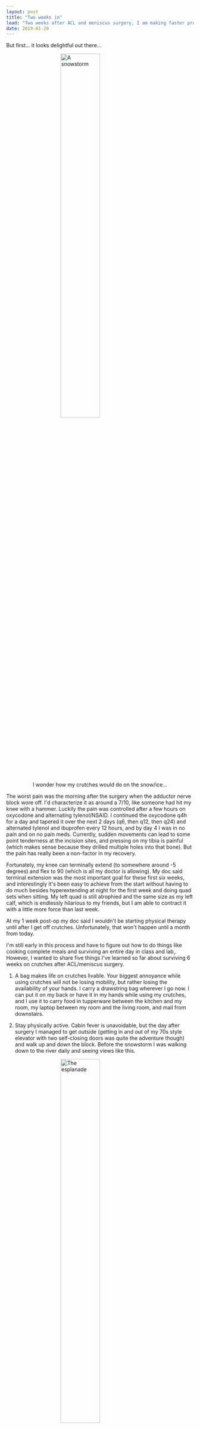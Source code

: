 ```yaml
---
layout: post
title: "Two weeks in"
lead: "Two weeks after ACL and meniscus surgery, I am making faster progress than I thought."
date: 2019-01-20
---
```


But first... it looks delightful out there...

<figure>
  <img style="margin:0px auto;display:block" src="{{site.url}}/pictures/IMG_2860.jpeg" alt="A snowstorm" width="50%"/>
  <figcaption align="center">I wonder how my crutches would do on the snow/ice...</figcaption>
</figure>

The worst pain was the morning after the surgery when the adductor nerve block wore off. I'd characterize it as around a 7/10, like someone had hit my knee with a hammer. Luckily the pain was controlled after a few hours on oxycodone and alternating tylenol/NSAID. I continued the oxycodone q4h for a day and tapered it over the next 2 days (q6, then q12, then q24) and alternated tylenol and ibuprofen every 12 hours, and by day 4 I was in no pain and on no pain meds. Currently, sudden movements can lead to some point tenderness at the incision sites, and pressing on my tibia is painful (which makes sense because they drilled multiple holes into that bone). But the pain has really been a non-factor in my recovery.

Fortunately, my knee can terminally extend (to somewhere around -5 degrees) and flex to 90 (which is all my doctor is allowing). My doc said terminal extension was the most important goal for these first six weeks, and interestingly it's been easy to achieve from the start without having to do much besides hyperextending at night for the first week and doing quad sets when sitting. My left quad is still atrophied and the same size as my left calf, which is endlessly hilarious to my friends, but I am able to contract it with a little more force than last week. 

At my 1 week post-op my doc said I wouldn't be starting physical therapy until after I get off crutches. Unfortunately, that won't happen until a month from today. 

I'm still early in this process and have to figure out how to do things like cooking complete meals and surviving an entire day in class and lab,. However, I wanted to share five things I've learned so far about surviving 6 weeks on crutches after ACL/meniscus surgery. 

1. A bag makes life on crutches livable. Your biggest annoyance while using crutches will not be losing mobility, but rather losing the availability of your hands. I carry a drawstring bag wherever I go now. I can put it on my back or have it in my hands while using my crutches, and I use it to carry food in tupperware between the kitchen and my room, my laptop between my room and the living room, and mail from downstairs. 

2. Stay physically active. Cabin fever is unavoidable, but the day after surgery I managed to get outside (getting in and out of my 70s style elevator with two self-closing doors was quite the adventure though) and walk up and down the block. Before the snowstorm I was walking down to the river daily and seeing views like this.   

<figure>
  <img style="margin:0px auto;display:block" src="{{site.url}}/pictures/IMG_2857.jpeg" alt="The esplanade" width="50%"/>
  <figcaption align="center">Boston is beautiful even on crutches.</figcaption>
</figure>

Walking with crutches is physically taxing; after walking for 20 minutes I felt like I had just run 3 miles. As for indoor activities, I just figured out how to do push-ups (by crossing my left leg over my right). Using dumbbells or doing other upper body exercises are also totally doable! By staying active you'll feel better, maintain your aerobic capacity, and have the added benefit of knowing your body can still do great things. 

3. Controlling swelling makes everything easier. Of course everyone's recovery will be different, but reducing swelling will reduce your pain and improve your range of motion. I iced with a cryo-wrap almost continuously for the first week and a half, and made sure to keep my legs elevated or at least level almost the entire day. I bought a cold machine but found that the cold wrap was more useful -- it came with 4 ice packs, and could switch them out every 2 hours. I also iced and kept my legs elevated (hyperextended) while sleeping.

4. Make a list of goals for the six weeks, and try to do a little every day. One of the silver linings of being home for six weeks has been the protected time. I can't think of any point in the past several years, or the next decade, where I will be given six weeks to just learn whatever I want. Several months before my surgery I started a list of things I wanted to accomplish -- several TV shows to watch, fields to read about, projects to wrap up, or little errands that have sat on the back burner -- and now is the time to do it.

5. Cut yourself a lot of slack. Activities as simple as going to the bathroom will be longer because you have to remove your ice pack, put on your brace, crutch to the bathroom, figure out how to pee on one foot, and do everything again in reverse. There will be days when you don't want to do anything but stare at the TV. And that's okay. You need to give yourself the time and the space to heal. Your knee will thank you for slowing down, because slipping and falling from rushing in the shower is absolutely not worth the two minutes you would save. Finally, the road ahead will be a lot tougher -- you need to be ready.
